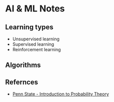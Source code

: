 # AI & ML Notes

## Learning types
- Unsupervised learning
- Supervised learning
- Reinforcement learning
## Algorithms

## Refernces
- [Penn State - Introduction to Probability Theory](https://online.stat.psu.edu/stat414/)
